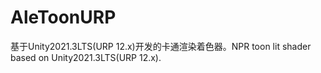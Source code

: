 # AleToonURP
基于Unity2021.3LTS(URP 12.x)开发的卡通渲染着色器。NPR toon lit shader based on Unity2021.3LTS(URP 12.x).
